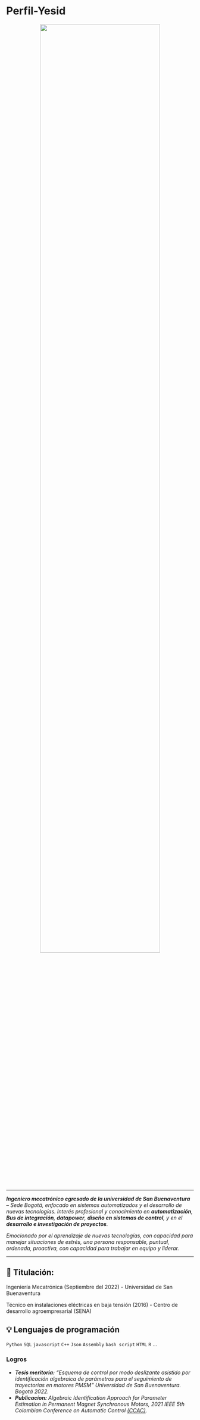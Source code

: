 # Perfil-Yesid

<p align="center">
   <img src="https://github.com/YEADBI/Perfil-Yesid/blob/gh-pages/Im%C3%A1genes/Portada.jpg"alt="" width="80%" height="80%">
</p>

________________________


_**Ingeniero mecatrónico egresado de la universidad de San Buenaventura** – Sede Bogotá, enfocado en sistemas automatizados y el desarrollo de nuevas tecnologías.
Interés profesional y conocimiento en **automatización**, **Bus de integración**, **datapower**, **diseño en sistemas de control**, y en el **desarrollo e investigación de proyectos**._

_Emocionado por el aprendizaje de  nuevas tecnologías, con capacidad  para manejar situaciones de estrés, una persona responsable, puntual, ordenada, proactiva, con capacidad para trabajar en equipo y liderar._


___________



## 📓 **Titulación:**

Ingeniería Mecatrónica (Septiembre del 2022) - Universidad de San Buenaventura

Técnico en instalaciones eléctricas en baja tensión (2016) - Centro de desarrollo agroempresarial (SENA)

## 💡 **Lenguajes de programación** 
`Python` `SQL` `javascript` `C++` `Json` `Assembly` `bash script` `HTML` `R`  ...

### Logros
 - _**Tesis meritoria:** “Esquema de control por modo deslizante asistido por identificación algebraica de parámetros para el seguimiento de trayectorias en motores PMSM” Universidad de San Buenaventura. Bogotá 2022._
 - _**Publicacíon:** Algebraic Identification Approach for Parameter Estimation in Permanent Magnet Synchronous Motors, 2021 IEEE 5th Colombian Conference on Automatic Control <a href="https://ieeexplore.ieee.org/abstract/document/9633290" target="_blank">(CCAC)</a>._



<!-- ```ruby
require 'redcarpet'
markdown = Redcarpet.new("Hello World!")
puts markdown.to_html
``` -->

